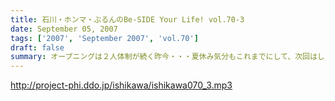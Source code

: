 ```yaml
---
title: 石川・ホンマ・ぶるんのBe-SIDE Your Life! vol.70-3
date: September 05, 2007
tags: ['2007', 'September 2007', 'vol.70']
draft: false
summary: オープニングは２人体制が続く昨今・・・夏休み気分もこれまでにして、次回はしっかりとやっていきたいと思いますのでヨロシクです。NAMAE
---
```


http://project-phi.ddo.jp/ishikawa/ishikawa070_3.mp3
